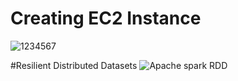# Creating EC2 Instance 
![1234567](https://github.com/Yogeshpvt/Big-Data-using-Spark-and-AWS-EC2/assets/87895840/790e926a-d08d-4a35-8808-98fc4ebd40a9)

#Resilient Distributed Datasets
![Apache spark RDD](https://github.com/Yogeshpvt/Big-Data-using-Spark-and-AWS-EC2/assets/87895840/c9df19d8-e7b5-488f-849a-bfa72299f6ca)
